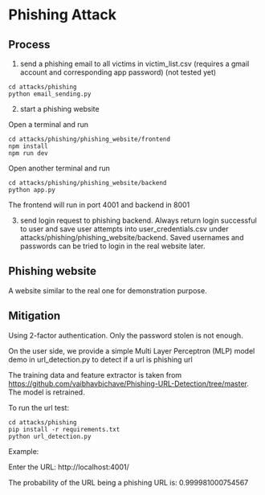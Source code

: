 # Phishing Attack
## Process
1. send a phishing email to all victims in victim_list.csv (requires a gmail account and corresponding app password) (not tested yet)
```
cd attacks/phishing
python email_sending.py
```
2. start a phishing website

Open a terminal and run
```
cd attacks/phishing/phishing_website/frontend
npm install
npm run dev
```
Open another terminal and run
```
cd attacks/phishing/phishing_website/backend
python app.py
```
The frontend will run in port 4001 and backend in 8001

3. send login request to phishing backend. Always return login successful to user and save user attempts into user_credentials.csv under attacks/phishing/phishing_website/backend. Saved usernames and passwords can be tried to login in the real website later.

## Phishing website
A website similar to the real one for demonstration purpose.


## Mitigation
Using 2-factor authentication. Only the password stolen is not enough.

On the user side, we provide a simple Multi Layer Perceptron (MLP) model demo in url_detection.py to detect if a url is phishing url

The training data and feature extractor is taken from https://github.com/vaibhavbichave/Phishing-URL-Detection/tree/master. The model is retrained.

To run the url test:
```
cd attacks/phishing
pip install -r requirements.txt
python url_detection.py
```

Example:

Enter the URL: http://localhost:4001/

The probability of the URL being a phishing URL is:  0.999981000754567
